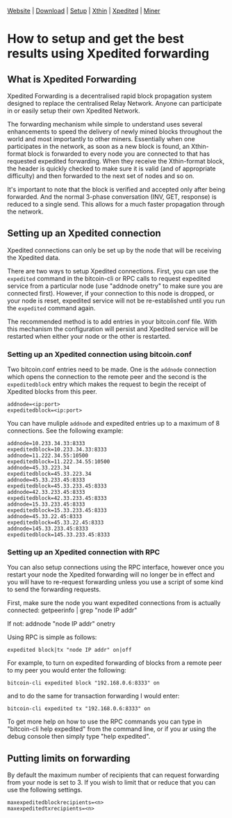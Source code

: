 [Website](https://www.bitcoinunlimited.info)  | [Download](https://www.bitcoinunlimited.info/download) | [Setup](../README.md)  |  [Xthin](bu-xthin.md)  |  [Xpedited](bu-xpedited-forwarding.md)  |   [Miner](miner.md)

How to setup and get the best results using Xpedited forwarding
==============================================================

## What is Xpedited Forwarding

Xpedited Forwarding is a decentralised rapid block propagation system designed to replace the centralised Relay Network.  Anyone
can participate in or easily setup their own Xpedited Network.

The forwarding mechanism while simple to understand uses several enhancements to speed the delivery of newly mined blocks
throughout the world and most importantly to other miners.  Essentially when one participates in the network, as soon as a new block 
is found, an Xthin-format block is forwarded to every node you are connected to that has requested expedited forwarding.  When they receive 
the Xthin-format block, the header is quickly checked to make sure it is valid (and of appropriate difficulty) and then forwarded to the next
set of nodes and so on.

It's important to note that the block is verified and accepted only after being forwarded.  And the normal 3-phase conversation 
(INV, GET, response) is reduced to a single send.  This allows for a much faster propagation through the network.


## Setting up an Xpedited connection

Xpedited connections can only be set up by the node that will be receiving the Xpedited data.

There are two ways to setup Xpedited connections.  First, you can use the `expedited` command in the bitcoin-cli or RPC calls to
request expedited service from a particular node (use "addnode <IP> onetry" to make sure you are connected first).  However, if
your connection to this node is dropped, or your node is reset, expedited service will not be re-established until you run the 
`expedited` command again.

The recommended method is to add entries in your bitcoin.conf file.  With this mechanism the configuration will persist and Xpedited service
will be restarted when either your node or the other is restarted.


### Setting up an Xpedited connection using bitcoin.conf

Two bitcoin.conf entries need to be made.  One is the `addnode` connection which opens the connection to the remote peer and the 
second is the `expeditedblock` entry which makes the request to begin the receipt of Xpedited blocks from this peer.

	addnode=<ip:port>
	expeditedblock=<ip:port>

You can have muliple `addnode` and expedited entries up to a maximum of 8 connections.  See the following example:

	addnode=10.233.34.33:8333
	expeditedblock=10.233.34.33:8333
	addnode=11.222.34.55:10500
	expeditedblock=11.222.34.55:10500
	addnode=45.33.223.34
	expeditedblock=45.33.223.34
	addnode=45.33.233.45:8333
	expeditedblock=45.33.233.45:8333
	addnode=42.33.233.45:8333
	expeditedblock=42.33.233.45:8333
	addnode=15.33.233.45:8333
	expeditedblock=15.33.233.45:8333
	addnode=45.33.22.45:8333
	expeditedblock=45.33.22.45:8333
	addnode=145.33.233.45:8333
	expeditedblock=145.33.233.45:8333


### Setting up an Xpedited connection with RPC

You can also setup connections using the RPC interface, however once you restart your node the Xpedited forwarding will no longer be in effect
and you will have to re-request forwarding unless you use a script of some kind to send the forwarding requests.

First, make sure the node you want expedited connections from is actually connected:
       getpeerinfo | grep "node IP addr"

If not:
       addnode "node IP addr" onetry

Using RPC is simple as follows:

	expedited block|tx "node IP addr" on|off

For example, to turn on expedited forwarding of blocks from a remote peer to my peer you would enter the following:

	bitcoin-cli expedited block "192.168.0.6:8333" on

and to do the same for transaction forwarding I would enter:

	bitcoin-cli expedited tx "192.168.0.6:8333" on


To get more help on how to use the RPC commands you can type in "bitcoin-cli help expedited" from the command line, or if you ar using the debug console
then simply type "help expedited".


## Putting limits on forwarding


By default the maximum number of recipients that can request forwarding from your node is set to 3.  If you wish to limit that or reduce that
you can use the following settings.

	maxexpeditedblockrecipients=<n>
	maxexpeditedtxrecipients=<n>


